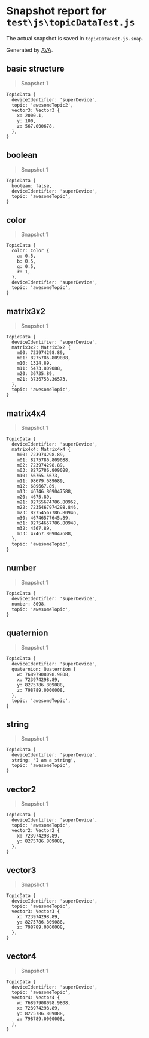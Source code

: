 # Snapshot report for `test\js\topicDataTest.js`

The actual snapshot is saved in `topicDataTest.js.snap`.

Generated by [AVA](https://ava.li).

## basic structure

> Snapshot 1

    TopicData {
      deviceIdentifier: 'superDevice',
      topic: 'awesomeTopic2',
      vector3: Vector3 {
        x: 2000.1,
        y: 100,
        z: 567.000678,
      },
    }

## boolean

> Snapshot 1

    TopicData {
      boolean: false,
      deviceIdentifier: 'superDevice',
      topic: 'awesomeTopic',
    }

## color

> Snapshot 1

    TopicData {
      color: Color {
        a: 0.5,
        b: 0.5,
        g: 0.5,
        r: 1,
      },
      deviceIdentifier: 'superDevice',
      topic: 'awesomeTopic',
    }

## matrix3x2

> Snapshot 1

    TopicData {
      deviceIdentifier: 'superDevice',
      matrix3x2: Matrix3x2 {
        m00: 723974298.89,
        m01: 8275786.809088,
        m10: 1324.89,
        m11: 5473.809088,
        m20: 36735.89,
        m21: 3736753.36573,
      },
      topic: 'awesomeTopic',
    }

## matrix4x4

> Snapshot 1

    TopicData {
      deviceIdentifier: 'superDevice',
      matrix4x4: Matrix4x4 {
        m00: 723974298.89,
        m01: 8275786.809088,
        m02: 723974298.89,
        m03: 8275786.809088,
        m10: 56765.5673,
        m11: 98679.689689,
        m12: 689667.89,
        m13: 46746.809047588,
        m20: 4675.89,
        m21: 82755674786.80962,
        m22: 7235467974298.846,
        m23: 82754567786.80946,
        m30: 46746577645.89,
        m31: 82754657786.80948,
        m32: 4567.89,
        m33: 47467.809047688,
      },
      topic: 'awesomeTopic',
    }

## number

> Snapshot 1

    TopicData {
      deviceIdentifier: 'superDevice',
      number: 8098,
      topic: 'awesomeTopic',
    }

## quaternion

> Snapshot 1

    TopicData {
      deviceIdentifier: 'superDevice',
      quaternion: Quaternion {
        w: 76897908098.9808,
        x: 723974298.89,
        y: 8275786.809088,
        z: 798789.0000008,
      },
      topic: 'awesomeTopic',
    }

## string

> Snapshot 1

    TopicData {
      deviceIdentifier: 'superDevice',
      string: 'I am a string',
      topic: 'awesomeTopic',
    }

## vector2

> Snapshot 1

    TopicData {
      deviceIdentifier: 'superDevice',
      topic: 'awesomeTopic',
      vector2: Vector2 {
        x: 723974298.89,
        y: 8275786.809088,
      },
    }

## vector3

> Snapshot 1

    TopicData {
      deviceIdentifier: 'superDevice',
      topic: 'awesomeTopic',
      vector3: Vector3 {
        x: 723974298.89,
        y: 8275786.809088,
        z: 798789.0000008,
      },
    }

## vector4

> Snapshot 1

    TopicData {
      deviceIdentifier: 'superDevice',
      topic: 'awesomeTopic',
      vector4: Vector4 {
        w: 76897908098.9808,
        x: 723974298.89,
        y: 8275786.809088,
        z: 798789.0000008,
      },
    }
